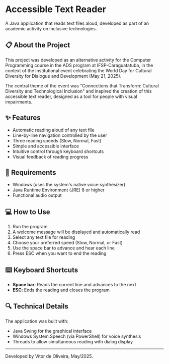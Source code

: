 # Accessible Text Reader

A Java application that reads text files aloud, developed as part of an academic activity on inclusive technologies.

## 📋 About the Project

This project was developed as an alternative activity for the Computer Programming course in the ADS program at IFSP-Caraguatatuba, in the context of the institutional event celebrating the World Day for Cultural Diversity for Dialogue and Development (May 21, 2025).

The central theme of the event was "Connections that Transform: Cultural Diversity and Technological Inclusion" and inspired the creation of this accessible text reader, designed as a tool for people with visual impairments.

## ✨ Features

- Automatic reading aloud of any text file
- Line-by-line navigation controlled by the user
- Three reading speeds (Slow, Normal, Fast)
- Simple and accessible interface
- Intuitive control through keyboard shortcuts
- Visual feedback of reading progress

## 🔧 Requirements

- Windows (uses the system's native voice synthesizer)
- Java Runtime Environment (JRE) 8 or higher
- Functional audio output

## 💻 How to Use

1. Run the program
2. A welcome message will be displayed and automatically read
3. Select any text file for reading
4. Choose your preferred speed (Slow, Normal, or Fast)
5. Use the space bar to advance and hear each line
6. Press ESC when you want to end the reading

## ⌨️ Keyboard Shortcuts

- **Space bar**: Reads the current line and advances to the next
- **ESC**: Ends the reading and closes the program

## 🔍 Technical Details

The application was built with:
- Java Swing for the graphical interface
- Windows System.Speech (via PowerShell) for voice synthesis
- Threads to allow simultaneous reading with dialog display

---

Developed by Vitor de Oliveira, May/2025.
